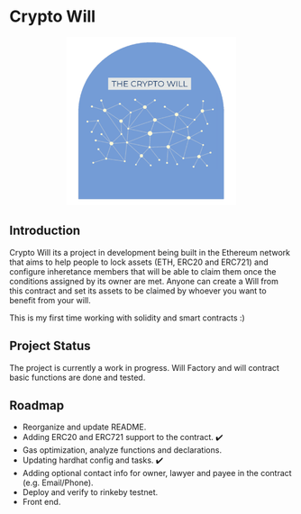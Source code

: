 # Crypto Will

<p align="center">
  <img 
    width="300"
    height="300"
    src="./frontend/src/assets/images/cw1.png"
  >
  <text
    # Crypto Will
  >
</p>

## Introduction

Crypto Will its a project in development being built in the Ethereum network that aims to help people to lock assets (ETH, ERC20 and ERC721) and configure inheretance members that will be able to claim them once the conditions assigned by its owner are met.
Anyone can create a Will from this contract and set its assets to be claimed by whoever you want to benefit from your will.

This is my first time working with solidity and smart contracts :)

## Project Status

The project is currently a work in progress. Will Factory and will contract basic functions are done and tested.

## Roadmap

- Reorganize and update README.
- Adding ERC20 and ERC721 support to the contract. ✔️
- Gas optimization, analyze functions and declarations.
- Updating hardhat config and tasks. ✔️
- Adding optional contact info for owner, lawyer and payee in the contract (e.g. Email/Phone).
- Deploy and verify to rinkeby testnet.
- Front end.
